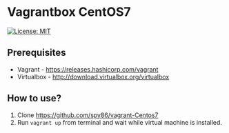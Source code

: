 # Vagrantbox CentOS7

[![License: MIT](https://img.shields.io/badge/License-MIT-yellow.svg)](https://opensource.org/licenses/MIT)

## Prerequisites
* Vagrant - https://releases.hashicorp.com/vagrant
* Virtualbox - http://download.virtualbox.org/virtualbox

## How to use?

1. Clone https://github.com/spy86/vagrant-Centos7
2. Run `vagrant up` from terminal and wait while virtual machine is installed.
